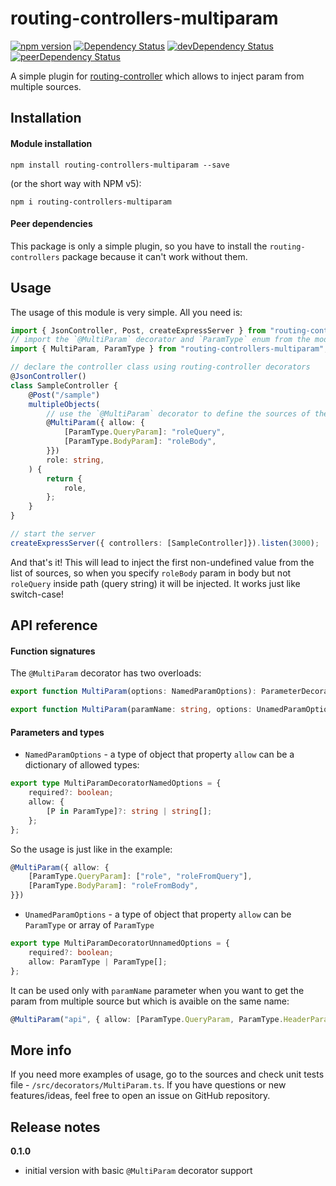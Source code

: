 # routing-controllers-multiparam

[![npm version](https://badge.fury.io/js/routing-controllers-multiparam.svg)](https://badge.fury.io/js/routing-controllers-multiparam)
[![Dependency Status](https://david-dm.org/19majkel94/routing-controllers-multiparam.svg)](https://david-dm.org/19majkel94/routing-controllers-multiparam)
[![devDependency Status](https://david-dm.org/19majkel94/routing-controllers-multiparam/dev-status.svg)](https://david-dm.org/19majkel94/routing-controllers-multiparam#info=devDependencies)
[![peerDependency Status](https://david-dm.org/19majkel94/routing-controllers-multiparam/peer-status.svg)](https://david-dm.org/19majkel94/routing-controllers-multiparam#info=devDependencies)

A simple plugin for [routing-controller](https://github.com/pleerock/routing-controller) which allows to inject param from multiple sources.

## Installation

#### Module installation

`npm install routing-controllers-multiparam --save`

(or the short way with NPM v5):

`npm i routing-controllers-multiparam`

#### Peer dependencies

This package is only a simple plugin, so you have to install the `routing-controllers` package because it can't work without them.

## Usage

The usage of this module is very simple. All you need is:

```ts
import { JsonController, Post, createExpressServer } from "routing-controllers";
// import the `@MultiParam` decorator and `ParamType` enum from the module
import { MultiParam, ParamType } from "routing-controllers-multiparam";

// declare the controller class using routing-controller decorators
@JsonController()
class SampleController {
    @Post("/sample")
    multipleObjects(
        // use the `@MultiParam` decorator to define the sources of the param to inject
        @MultiParam({ allow: {
            [ParamType.QueryParam]: "roleQuery",
            [ParamType.BodyParam]: "roleBody",
        }})
        role: string,
    ) {
        return {
            role,
        };
    }
}

// start the server
createExpressServer({ controllers: [SampleController]}).listen(3000);

```
And that's it! This will lead to inject the first non-undefined value from the list of sources, so when you specify `roleBody` param in body but not `roleQuery` inside path (query string) it will be injected. It works just like switch-case!

## API reference

#### Function signatures

The `@MultiParam` decorator has two overloads:
```ts
export function MultiParam(options: NamedParamOptions): ParameterDecorator;
```

```ts
export function MultiParam(paramName: string, options: UnamedParamOptions): ParameterDecorator;
```

#### Parameters and types

- `NamedParamOptions` - a type of object that property `allow` can be a dictionary of allowed types:
```ts
export type MultiParamDecoratorNamedOptions = {
    required?: boolean;
    allow: { 
        [P in ParamType]?: string | string[];
    };
};
```
So the usage is just like in the example:
```ts
@MultiParam({ allow: {
    [ParamType.QueryParam]: ["role", "roleFromQuery"],
    [ParamType.BodyParam]: "roleFromBody",
}})
```
- `UnamedParamOptions` - a type of object that property `allow` can be `ParamType` or array of `ParamType`
```ts
export type MultiParamDecoratorUnnamedOptions = {
    required?: boolean;
    allow: ParamType | ParamType[];
};
```
It can be used only with `paramName` parameter when you want to get the param from multiple source but which is avaible on the same name:
```ts
@MultiParam("api", { allow: [ParamType.QueryParam, ParamType.HeaderParam] })
```

## More info

If you need more examples of usage, go to the sources and check unit tests file - `/src/decorators/MultiParam.ts`. If you have questions or new features/ideas, feel free to open an issue on GitHub repository.

## Release notes

**0.1.0**

* initial version with basic `@MultiParam` decorator support
